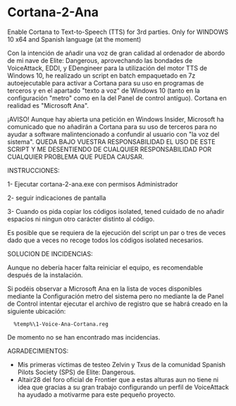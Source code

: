 # Cortana-2-Ana
Enable Cortana to Text-to-Speech (TTS) for 3rd parties.
Only for WINDOWS 10 x64 and Spanish language (at the moment)

Con la intención de añadir una voz de gran calidad al ordenador de abordo de mi nave de Elite: Dangerous, aprovechando las bondades de VoiceAttack, EDDI, y EDengineer para la utilización del motor TTS de Windows 10, he realizado un script en batch empaquetado en 7z autoejecutable para activar a Cortana para su uso en programas de terceros y en el apartado "texto a voz" de Windows 10 (tanto en la configuración "metro" como en la del Panel de control antíguo). Cortana en realidad es "Microsoft Ana".

¡AVISO! Aunque hay abierta una petición en Windows Insider, Microsoft ha comunicado que no añadirán a Cortana para su uso de terceros para no ayudar a software malintencionado a confundir al usuario con "la voz del sistema". QUEDA BAJO VUESTRA RESPONSABILIDAD EL USO DE ESTE SCRIPT Y ME DESENTIENDO DE CUALQUIER RESPONSABILIDAD POR CUALQUIER PROBLEMA QUE PUEDA CAUSAR.

INSTRUCCIONES:

1- Ejecutar cortana-2-ana.exe con permisos Administrador

2- seguir indicaciones de pantalla

3- Cuando os pida copiar los códigos isolated, tened cuidado de no añadir espacios ni ningun otro carácter distinto al código.


Es posible que se requiera de la ejecución del script un par o tres de veces dado que a veces no recoge todos los códigos isolated necesarios.

SOLUCION DE INCIDENCIAS:

Aunque no debería hacer falta reiniciar el equipo, es recomendable después de la instalación.

Si podéis observar a Microsoft Ana en la lista de voces disponibles mediante la Configuración metro del sistema pero no mediante la de Panel de Control intentar ejecutar el archivo de registro que se habrá creado en la siguiente ubicación:

      %temp%\1-Voice-Ana-Cortana.reg
      
      
      
De momento no se han encontrado mas incidencias.


AGRADECIMIENTOS:

- Mis primeras víctimas de testeo Zelvin y Txus de la comunidad Spanish Pilots Society (SPS) de Elite: Dangerous.
- Altair28 del foro oficial de Frontier que a estas alturas aun no tiene ni idea que gracias a su gran trabajo configurando un perfil de VoiceAttack ha ayudado a motivarme para este pequeño proyecto.
